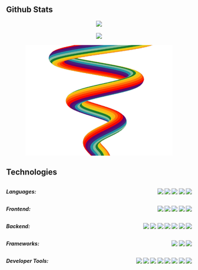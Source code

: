 <div>
  <h2>Github Stats</h2>
   <p align="center"><img src="https://github-readme-stats.vercel.app/api?username=ahonore42&count_private=true&include_all_commits=true&show_icons=true&theme=onedark" /></p>
   <p align="center"><img src="https://github-readme-stats.vercel.app/api/top-langs/?username=ahonore42&layout=compact&theme=onedark" /></p>
</div>

<p align="center"><img height="300" width="400" src="./ss/rainbow.gif" alt="rainbow" /></p>


<div>
  <h2>Technologies</h2>

  <h5 style="display: flex; justify-content: space-between; margin: 0; padding: 0;">
    <p >Languages: </p>
    <p ><img src="https://img.shields.io/badge/-HTML5-E34F26?style=flat-square&logo=html5&logoColor=white" />
    <img src="https://img.shields.io/badge/-CSS3-1572B6?style=flat-square&logo=css3" />
    <img src="https://img.shields.io/badge/-JavaScript-black?style=flat-square&logo=javascript" />
    <img src="https://img.shields.io/badge/-Python3-black?style=flat-square&logo=Python" />
    <img src="https://img.shields.io/badge/-TypeScript-007ACC?style=flat-square&logo=typescript" /></p>
  </h5>
  <h5 style="display: flex; justify-content: space-between; margin: 0; padding: 0;">
    <p >Frontend: </p>
    <p ><img src="https://img.shields.io/badge/-ReactJS-black?style=flat-square&logo=react" />
    <img src="https://img.shields.io/badge/-Redux-764ABC?style=flat-square&logo=redux" />
    <img src="https://img.shields.io/badge/-Tailwind_CSS-black?style=flat-square&logo=tailwind%20css" />
    <img src="https://img.shields.io/badge/-Material_UI-0081CB?style=flat-square&logo=material-ui" />
    <img src="https://img.shields.io/badge/-Bootstrap-563D7C?style=flat-square&logo=bootstrap" /></p>
  </h5>
  <h5 style="display: flex; justify-content: space-between; margin: 0; padding: 0;">
    <p >Backend: </p>
    <p ><img src="https://img.shields.io/badge/-NodeJS-black?style=flat-square&logo=Node.js" />
    <img src="https://img.shields.io/badge/-PostgreSQL-336791?style=flat-square&logo=postgresql" />
    <img src="https://img.shields.io/badge/-MongoDB-black?style=flat-square&logo=mongodb" />
    <img src="https://img.shields.io/badge/-GraphQL-E10098?style=flat-square&logo=graphql" />
    <img src="https://img.shields.io/badge/-Apollo%20GraphQL-311C87?style=flat-square&logo=apollo-graphql" />
    <img src="https://img.shields.io/badge/Amazon%20AWS-232F3E?style=flat-square&logo=amazon-aws" />
    <img src="https://img.shields.io/badge/JWT-000000?style=flat-square&logo=json-web-tokens" /></p>
  </h5>
  <h5 style="display: flex; justify-content: space-between; margin: 0; padding: 0;">
    <p >Frameworks: </p>
    <p ><img src="https://img.shields.io/badge/-NextJS-black?style=flat-square&logo=next.js" />
    <img src="https://img.shields.io/badge/-Django-darkgreen?style=flat-square&logo=django" />
    <img src="https://img.shields.io/badge/-Flask-black?style=flat-square&logo=flask" /></p>
  </h5>
  <h5 style="display: flex; justify-content: space-between; margin: 0; padding: 0;">
    <p >Developer Tools: </p>
    <p ><img src="https://img.shields.io/badge/-Jest-C21325?style=flat-square&logo=jest" />
    <img src="https://img.shields.io/badge/-Jupyter-black?style=flat-square&logo=jupyter" />
    <img src="https://img.shields.io/badge/-Git-black?style=flat-square&logo=git" />
    <img src="https://img.shields.io/badge/-GitHub-181717?style=flat-square&logo=github" />
    <img src="https://img.shields.io/badge/-Heroku-430098?style=flat-square&logo=heroku" />
    <img src="https://img.shields.io/badge/-VS_Code-007ACC?style=flat-square&logo=visual-studio-code" />
    <img src="https://img.shields.io/badge/-GIMP-5C5543?style=flat-square&logo=gimp" />
    <img src="https://img.shields.io/badge/-Insomnia-5849BE?style=flat-square&logo=insomnia" /></p>
  </h5>
</div>




<!--
**ahonore42/ahonore42** is a ✨ _special_ ✨ repository because its `README.md` (this file) appears on your GitHub profile.

Here are some ideas to get you started:

- 🔭 I’m currently working on ...
- 🌱 I’m currently learning ...
- 👯 I’m looking to collaborate on ...
- 🤔 I’m looking for help with ...
- 💬 Ask me about ...
- 📫 How to reach me: ...
- 😄 Pronouns: ...
- ⚡ Fun fact: ...
-->

